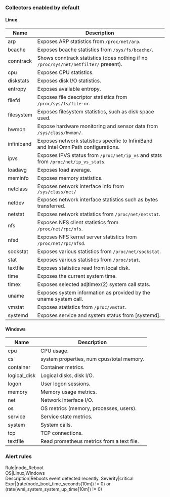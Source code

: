 ### Collectors enabled by default

#### Linux
Name     | Description 
---------|-------------
arp | Exposes ARP statistics from `/proc/net/arp`.
bcache | Exposes bcache statistics from `/sys/fs/bcache/`.
conntrack | Shows conntrack statistics (does nothing if no `/proc/sys/net/netfilter/` present).
cpu | Exposes CPU statistics.
diskstats | Exposes disk I/O statistics.
entropy | Exposes available entropy.
filefd | Exposes file descriptor statistics from `/proc/sys/fs/file-nr`.
filesystem | Exposes filesystem statistics, such as disk space used.
hwmon | Expose hardware monitoring and sensor data from `/sys/class/hwmon/`.
infiniband | Exposes network statistics specific to InfiniBand and Intel OmniPath configurations.
ipvs | Exposes IPVS status from `/proc/net/ip_vs` and stats from `/proc/net/ip_vs_stats`.
loadavg | Exposes load average.
meminfo | Exposes memory statistics.
netclass | Exposes network interface info from `/sys/class/net/`
netdev | Exposes network interface statistics such as bytes transferred.
netstat | Exposes network statistics from `/proc/net/netstat`.
nfs | Exposes NFS client statistics from `/proc/net/rpc/nfs`.
nfsd | Exposes NFS kernel server statistics from `/proc/net/rpc/nfsd`.
sockstat | Exposes various statistics from `/proc/net/sockstat`.
stat | Exposes various statistics from `/proc/stat`.
textfile | Exposes statistics read from local disk.
time | Exposes the current system time.
timex | Exposes selected adjtimex(2) system call stats.
uname | Exposes system information as provided by the uname system call.
vmstat | Exposes statistics from `/proc/vmstat`.
systemd | Exposes service and system status from [systemd].

#### Windows
Name     | Description 
---------|-------------
cpu | CPU usage.
cs | system properties, num cpus/total memory.
container | Container metrics.
logical_disk | Logical disks, disk I/O.
logon | User logon sessions.
memory | Memory usage metrics.
net | Network interface I/O.
os | OS metrics (memory, processes, users).
service | Service state metrics.
system | System calls.
tcp | TCP connections.
textfile | Read prometheus metrics from a text file.

### Alert rules
Rule|node_Reboot  
OS|Linux,Windows  
Description|Reboots event detected recently.
Severity|critical  
Expr|(rate(node_boot_time_seconds[10m]) != 0) or (rate(wmi_system_system_up_time[10m]) != 0)